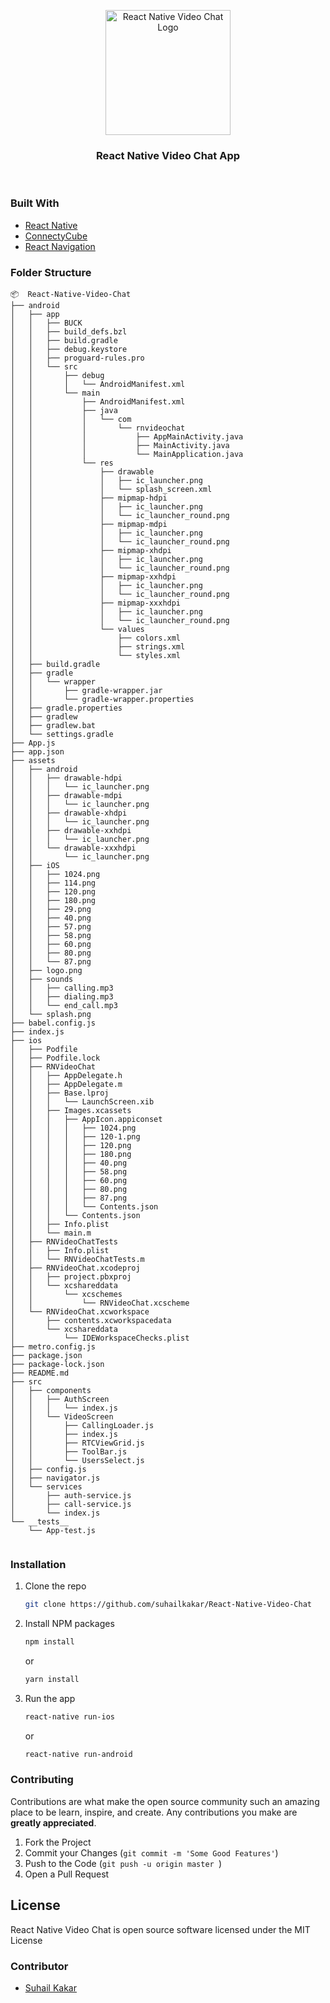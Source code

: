<p align="center">
    <img width="200" height="auto" src="https://i.ibb.co/d2c0399/videochat-removebg-preview-1.png" alt="React Native Video Chat Logo" />
    <h3 align="center" >React Native Video Chat App </h3>
</p>
   
   <br>
   



### Built With
* [React Native](https://reactnative.dev/)
* [ConnectyCube](https://connectycube.com/)
* [React Navigation](https://reactnavigation.org/)


### Folder Structure
```
📦  React-Native-Video-Chat
├── android
│   ├── app
│   │   ├── BUCK
│   │   ├── build_defs.bzl
│   │   ├── build.gradle
│   │   ├── debug.keystore
│   │   ├── proguard-rules.pro
│   │   └── src
│   │       ├── debug
│   │       │   └── AndroidManifest.xml
│   │       └── main
│   │           ├── AndroidManifest.xml
│   │           ├── java
│   │           │   └── com
│   │           │       └── rnvideochat
│   │           │           ├── AppMainActivity.java
│   │           │           ├── MainActivity.java
│   │           │           └── MainApplication.java
│   │           └── res
│   │               ├── drawable
│   │               │   ├── ic_launcher.png
│   │               │   └── splash_screen.xml
│   │               ├── mipmap-hdpi
│   │               │   ├── ic_launcher.png
│   │               │   └── ic_launcher_round.png
│   │               ├── mipmap-mdpi
│   │               │   ├── ic_launcher.png
│   │               │   └── ic_launcher_round.png
│   │               ├── mipmap-xhdpi
│   │               │   ├── ic_launcher.png
│   │               │   └── ic_launcher_round.png
│   │               ├── mipmap-xxhdpi
│   │               │   ├── ic_launcher.png
│   │               │   └── ic_launcher_round.png
│   │               ├── mipmap-xxxhdpi
│   │               │   ├── ic_launcher.png
│   │               │   └── ic_launcher_round.png
│   │               └── values
│   │                   ├── colors.xml
│   │                   ├── strings.xml
│   │                   └── styles.xml
│   ├── build.gradle
│   ├── gradle
│   │   └── wrapper
│   │       ├── gradle-wrapper.jar
│   │       └── gradle-wrapper.properties
│   ├── gradle.properties
│   ├── gradlew
│   ├── gradlew.bat
│   └── settings.gradle
├── App.js
├── app.json
├── assets
│   ├── android
│   │   ├── drawable-hdpi
│   │   │   └── ic_launcher.png
│   │   ├── drawable-mdpi
│   │   │   └── ic_launcher.png
│   │   ├── drawable-xhdpi
│   │   │   └── ic_launcher.png
│   │   ├── drawable-xxhdpi
│   │   │   └── ic_launcher.png
│   │   └── drawable-xxxhdpi
│   │       └── ic_launcher.png
│   ├── iOS
│   │   ├── 1024.png
│   │   ├── 114.png
│   │   ├── 120.png
│   │   ├── 180.png
│   │   ├── 29.png
│   │   ├── 40.png
│   │   ├── 57.png
│   │   ├── 58.png
│   │   ├── 60.png
│   │   ├── 80.png
│   │   └── 87.png
│   ├── logo.png
│   ├── sounds
│   │   ├── calling.mp3
│   │   ├── dialing.mp3
│   │   └── end_call.mp3
│   └── splash.png
├── babel.config.js
├── index.js
├── ios
│   ├── Podfile
│   ├── Podfile.lock
│   ├── RNVideoChat
│   │   ├── AppDelegate.h
│   │   ├── AppDelegate.m
│   │   ├── Base.lproj
│   │   │   └── LaunchScreen.xib
│   │   ├── Images.xcassets
│   │   │   ├── AppIcon.appiconset
│   │   │   │   ├── 1024.png
│   │   │   │   ├── 120-1.png
│   │   │   │   ├── 120.png
│   │   │   │   ├── 180.png
│   │   │   │   ├── 40.png
│   │   │   │   ├── 58.png
│   │   │   │   ├── 60.png
│   │   │   │   ├── 80.png
│   │   │   │   ├── 87.png
│   │   │   │   └── Contents.json
│   │   │   └── Contents.json
│   │   ├── Info.plist
│   │   └── main.m
│   ├── RNVideoChatTests
│   │   ├── Info.plist
│   │   └── RNVideoChatTests.m
│   ├── RNVideoChat.xcodeproj
│   │   ├── project.pbxproj
│   │   └── xcshareddata
│   │       └── xcschemes
│   │           └── RNVideoChat.xcscheme
│   └── RNVideoChat.xcworkspace
│       ├── contents.xcworkspacedata
│       └── xcshareddata
│           └── IDEWorkspaceChecks.plist
├── metro.config.js
├── package.json
├── package-lock.json
├── README.md
├── src
│   ├── components
│   │   ├── AuthScreen
│   │   │   └── index.js
│   │   └── VideoScreen
│   │       ├── CallingLoader.js
│   │       ├── index.js
│   │       ├── RTCViewGrid.js
│   │       ├── ToolBar.js
│   │       └── UsersSelect.js
│   ├── config.js
│   ├── navigator.js
│   └── services
│       ├── auth-service.js
│       ├── call-service.js
│       └── index.js
└── __tests__
    └── App-test.js


```
### Installation

1. Clone the repo
   ```sh
   git clone https://github.com/suhailkakar/React-Native-Video-Chat
   ```
2. Install NPM packages
   ```sh
   npm install
   ```
   or 
   
     ```sh
   yarn install
   ```
3. Run the app
   ```sh
   react-native run-ios
   ```
   or 
   
     ```sh
   react-native run-android
   ```
   
   
### Contributing

Contributions are what make the open source community such an amazing place to be learn, inspire, and create. Any contributions you make are **greatly appreciated**.

1. Fork the Project
3. Commit your Changes (`git commit -m 'Some Good Features'`)
4. Push to the Code (`git push -u origin master `)
5. Open a Pull Request


## License

React Native Video Chat is open source software licensed under the MIT License

### Contributor

* [Suhail Kakar](https://suhailkakar.com)

